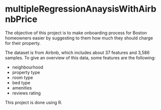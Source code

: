 # multipleRegressionAnaysisWithAirbnbPrice

The objective of this project is to make onboarding process for Boston homeowners easier by suggesting to them how much they should charge for their property.

The dataset is from Airbnb, which includes about 37 features and 3,586 samples. To give an overview of this data, some features are the following:
- neighbourhood
- property type
- room type
- bed type
- amenities
- reviews rating

This project is done using R.
